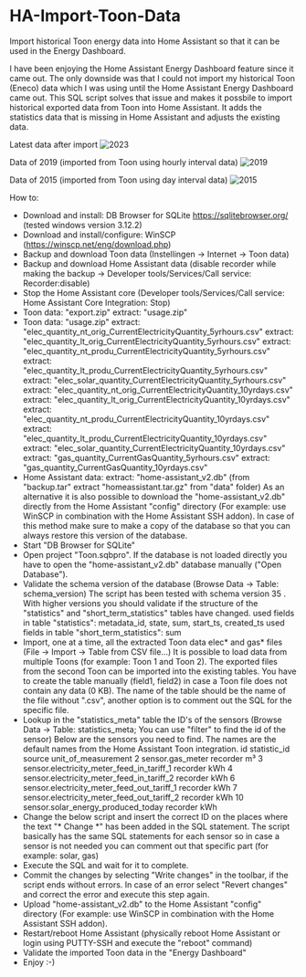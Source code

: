# HA-Import-Toon-Data
Import historical Toon energy data into Home Assistant so that it can be used in the Energy Dashboard.

I have been enjoying the Home Assistant Energy Dashboard feature since it came out. The only downside was that I could not import my historical Toon (Eneco) data which I was using until the Home Assistant Energy Dashboard came out. This SQL script solves that issue and makes it possbile to import historical exported data from Toon into Home Assistant. It adds the statistics data that is missing in Home Assistant and adjusts the existing data.

Latest data after import
![2023](https://user-images.githubusercontent.com/10108665/230038379-8d20d264-c49e-4c98-b1f6-241942306886.JPG)

Data of 2019 (imported from Toon using hourly interval data)
![2019](https://user-images.githubusercontent.com/10108665/230038399-61886f6c-ba39-4343-8b96-0fb779b39ba2.JPG)

Data of 2015 (imported from Toon using day interval data)
![2015](https://user-images.githubusercontent.com/10108665/230038421-3833847a-79a4-40a2-8937-2b5f2ae3f3cc.JPG)



How to:
- Download and install: DB Browser for SQLite https://sqlitebrowser.org/ (tested windows version 3.12.2)
- Download and install/configure: WinSCP (https://winscp.net/eng/download.php)
- Backup and download Toon data  (Instellingen -> Internet -> Toon data)
- Backup and download Home Assistant data (disable recorder while making the backup -> Developer tools/Services/Call service: Recorder:disable)
- Stop the Home Assistant core (Developer tools/Services/Call service: Home Assistant Core Integration: Stop)
- Toon data: "export.zip"
	extract: "usage.zip"
- Toon data: "usage.zip"
    extract: "elec_quantity_nt_orig_CurrentElectricityQuantity_5yrhours.csv"
    extract: "elec_quantity_lt_orig_CurrentElectricityQuantity_5yrhours.csv"
	extract: "elec_quantity_nt_produ_CurrentElectricityQuantity_5yrhours.csv"
	extract: "elec_quantity_lt_produ_CurrentElectricityQuantity_5yrhours.csv"
	extract: "elec_solar_quantity_CurrentElectricityQuantity_5yrhours.csv"
	extract: "elec_quantity_nt_orig_CurrentElectricityQuantity_10yrdays.csv"
	extract: "elec_quantity_lt_orig_CurrentElectricityQuantity_10yrdays.csv"
	extract: "elec_quantity_nt_produ_CurrentElectricityQuantity_10yrdays.csv"
	extract: "elec_quantity_lt_produ_CurrentElectricityQuantity_10yrdays.csv"
	extract: "elec_solar_quantity_CurrentElectricityQuantity_10yrdays.csv"
	extract: "gas_quantity_CurrentGasQuantity_5yrhours.csv"
	extract: "gas_quantity_CurrentGasQuantity_10yrdays.csv"
- Home Assistant data: 
	extract: "home-assistant_v2.db" (from "backup.tar" extract "homeassistant.tar.gz" from "data" folder)
	As an alternative it is also possible to download the "home-assistant_v2.db" directly from the Home Assistant "config" directory (For example: use WinSCP in combination with the Home Assistant SSH addon).
	In case of this method make sure to make a copy of the database so that you can always restore this version of the database.
- Start "DB Browser for SQLite"
- Open project "Toon.sqbpro". If the database is not loaded directly you have to open the "home-assistant_v2.db" database manually ("Open Database").
- Validate the schema version of the database (Browse Data -> Table: schema_version)
  The script has been tested with schema version 35 . With higher versions you should validate if the structure of the "statistics" and "short_term_statistics" tables have changed.
  used fields in table "statistics": metadata_id, state, sum, start_ts, created_ts
  used fields in table "short_term_statistics": sum 
- Import, one at a time, all the extracted Toon data elec* and gas* files (File -> Import -> Table from CSV file...)
  It is possible to load data from multiple Toons (for example: Toon 1 and Toon 2). The exported files from the second Toon can be imported into the existing tables.
  You have to create the table manually (field1, field2) in case a Toon file does not contain any data (0 KB). The name of the table should be the name of the file without ".csv",
  another option is to comment out the SQL for the specific file.
- Lookup in the "statistics_meta" table the ID's of the sensors (Browse Data -> Table: statistics_meta; You can use "filter" to find the id of the sensor)
  Below are the sensors you need to find. The names are the default names from the Home Assistant Toon integration.
	id  statistic_id                                	source      unit_of_measurement
	2	sensor.gas_meter								recorder	m³
	3	sensor.electricity_meter_feed_in_tariff_1		recorder	kWh
	4	sensor.electricity_meter_feed_in_tariff_2		recorder	kWh
	6	sensor.electricity_meter_feed_out_tariff_1		recorder	kWh
	7	sensor.electricity_meter_feed_out_tariff_2		recorder	kWh
	10	sensor.solar_energy_produced_today				recorder	kWh
- Change the below script and insert the correct ID on the places where the text "* Change *" has been added in the SQL statement.
  The script basically has the same SQL statements for each sensor so in case a sensor is not needed you can comment out that specific part (for example: solar, gas)
- Execute the SQL and wait for it to complete.
- Commit the changes by selecting "Write changes" in the toolbar, if the script ends without errors. In case of an error select "Revert changes" and correct the error and execute this step again.
- Upload "home-assistant_v2.db" to the Home Assistant "config" directory (For example: use WinSCP in combination with the Home Assistant SSH addon). 
- Restart/reboot Home Assistant (physically reboot Home Assistant or login using PUTTY-SSH and execute the "reboot" command)
- Validate the imported Toon data in the "Energy Dashboard"
- Enjoy :-)
